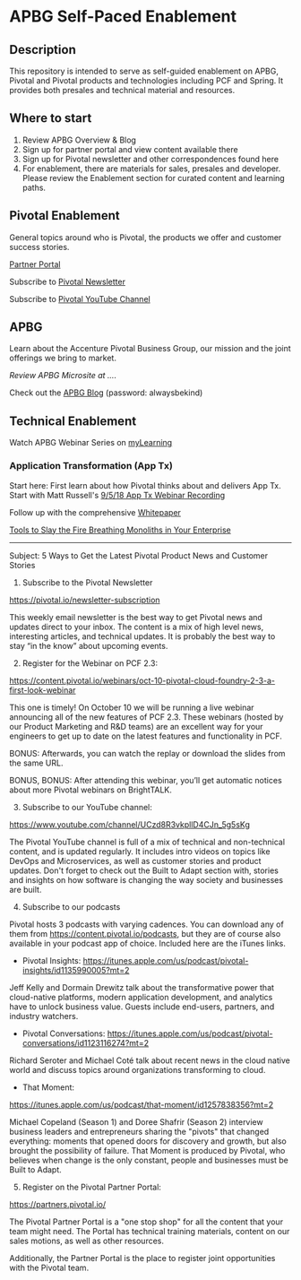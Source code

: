 # APBG Self-Paced Enablement
## Description
This repository is intended to serve as self-guided enablement on APBG, Pivotal and Pivotal products and technologies including PCF and Spring. It provides both presales and technical material and resources.

## Where to start
1. Review APBG Overview & Blog
2. Sign up for partner portal and view content available there
3. Sign up for Pivotal newsletter and other correspondences found here
4. For enablement, there are materials for sales, presales and developer. Please review the Enablement section for curated content and learning paths. 


## Pivotal Enablement
General topics around who is Pivotal, the products we offer and customer success stories.

[Partner Portal](https://partners.pivotal.io/)

Subscribe to [Pivotal Newsletter](https://pivotal.io/newsletter-subscription/)

Subscribe to [Pivotal YouTube Channel](https://www.youtube.com/channel/UCzd8R3vkpllD4CJn_5g5sKg?mkt_tok=eyJpIjoiTXpJeE1qQmpNR1ExTlRBeSIsInQiOiJpT1J1dGUwalNMcVFlRU9GUmlxdWhcL1Fia1dwOXZxWFU5VXdFOVNiaU5LY2dOYU5wRmF5NnBETGVua2wyS01RTVFyV1U4MWtvWXFjSnBEZWhDXC8rZGtkeVc1K1dOcDJqbVFScmhxbFJUOWREb3lsOGxKMFNVeHJRTU5FSVNvZTdvIn0%3D)

## APBG
Learn about the Accenture Pivotal Business Group, our mission and the joint offerings we bring to market.

_Review APBG Microsite at ...._

Check out the [APBG Blog](https://blog.apbg.io/) (password: alwaysbekind)

## Technical Enablement

Watch APBG Webinar Series on [myLearning](https://mylearning.accenture.com/myl-ui/learner/activityDetails?referrer=activitySupDetails.sessionDetails&activityID=1521458&source=LMS&refresh=349)




### Application Transformation (App Tx)
Start here:
First learn about how Pivotal thinks about and delivers App Tx. Start with Matt Russell's [9/5/18 App Tx Webinar Recording](https://content.pivotal.io/webinars/sep-5-application-migration-how-to-start-scale-and-succeed-webinar)

Follow up with the comprehensive [Whitepaper](https://content.pivotal.io/white-papers/pivotal-practices-application-transformation)

[Tools to Slay the Fire Breathing Monoliths in Your Enterprise](https://www.youtube.com/watch?v=neL3OQ1GRhY)


----
Subject: 5 Ways to Get the Latest Pivotal Product News and Customer Stories


1. Subscribe to the Pivotal Newsletter

https://pivotal.io/newsletter-subscription


This weekly email newsletter is the best way to get Pivotal news and updates direct to your inbox. The content is a mix of high level news, interesting articles, and technical updates. It is probably the best way to stay “in the know” about upcoming events.



2. Register for the Webinar on PCF 2.3:

https://content.pivotal.io/webinars/oct-10-pivotal-cloud-foundry-2-3-a-first-look-webinar


This one is timely! On October 10 we will be running a live webinar announcing all of the new features of PCF 2.3. These webinars (hosted by our Product Marketing and R&D teams) are an excellent way for your engineers to get up to date on the latest features and functionality in PCF.


BONUS: Afterwards, you can watch the replay or download the slides from the same URL.


BONUS, BONUS: After attending this webinar, you’ll get automatic notices about more Pivotal webinars on BrightTALK.



3. Subscribe to our YouTube channel:

https://www.youtube.com/channel/UCzd8R3vkpllD4CJn_5g5sKg


The Pivotal YouTube channel is full of a mix of technical and non-technical content, and is updated regularly. It includes intro videos on topics like DevOps and Microservices, as well as customer stories and product updates. Don't forget to check out the Built to Adapt section with, stories and insights on how software is changing the way society and businesses are built.



4. Subscribe to our podcasts


Pivotal hosts 3 podcasts with varying cadences. You can download any of them from https://content.pivotal.io/podcasts, but they are of course also available in your podcast app of choice. Included here are the iTunes links.


- Pivotal Insights: https://itunes.apple.com/us/podcast/pivotal-insights/id1135990005?mt=2

Jeff Kelly and Dormain Drewitz talk about the transformative power that cloud-native platforms, modern application development, and analytics have to unlock business value. Guests include end-users, partners, and industry watchers.



- Pivotal Conversations: https://itunes.apple.com/us/podcast/pivotal-conversations/id1123116274?mt=2

Richard Seroter and Michael Coté talk about recent news in the cloud native world and discuss topics around organizations transforming to cloud.


- That Moment:

https://itunes.apple.com/us/podcast/that-moment/id1257838356?mt=2


Michael Copeland (Season 1) and Doree Shafrir (Season 2) interview business leaders and entrepreneurs sharing the "pivots" that changed everything: moments that opened doors for discovery and growth, but also brought the possibility of failure. That Moment is produced by Pivotal, who believes when change is the only constant, people and businesses must be Built to Adapt.



5. Register on the Pivotal Partner Portal:

https://partners.pivotal.io/


The Pivotal Partner Portal is a "one stop shop" for all the content that your team might need. The Portal has technical training materials, content on our sales motions, as well as other resources.


Additionally, the Partner Portal is the place to register joint opportunities with the Pivotal team.
